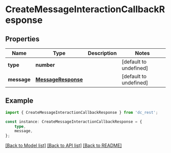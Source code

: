 # CreateMessageInteractionCallbackResponse


## Properties

Name | Type | Description | Notes
------------ | ------------- | ------------- | -------------
**type** | **number** |  | [default to undefined]
**message** | [**MessageResponse**](MessageResponse.md) |  | [default to undefined]

## Example

```typescript
import { CreateMessageInteractionCallbackResponse } from 'dc_rest';

const instance: CreateMessageInteractionCallbackResponse = {
    type,
    message,
};
```

[[Back to Model list]](../README.md#documentation-for-models) [[Back to API list]](../README.md#documentation-for-api-endpoints) [[Back to README]](../README.md)
